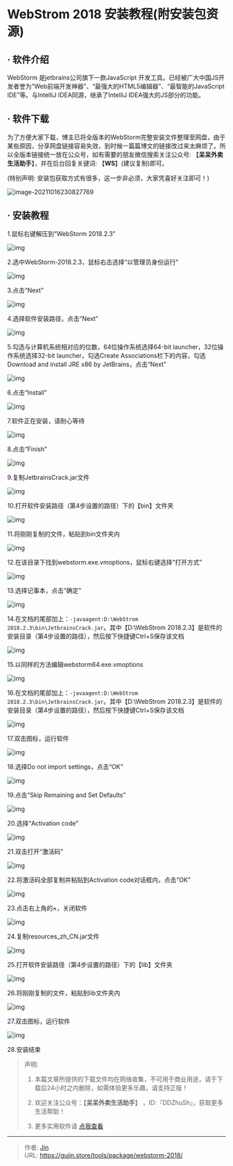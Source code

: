 # WebStrom 2018 安装教程(附安装包资源)


## · 软件介绍
WebStorm 是jetbrains公司旗下一款JavaScript 开发工具。已经被广大中国JS开发者誉为“Web前端开发神器”、“最强大的HTML5编辑器”、“最智能的JavaScript IDE”等。与IntelliJ IDEA同源，继承了IntelliJ IDEA强大的JS部分的功能。

## · 软件下载
为了方便大家下载，博主已将全版本的WebStorm完整安装文件整理至网盘，由于某些原因，分享网盘链接容易失效，到时候一篇篇博文的链接改过来太麻烦了。所以全版本链接统一放在公众号，如有需要的朋友微信搜索关注公众号: 【**呆呆外卖生活助手**】，并在后台回复关键词: 【**WS**】(建议复制)即可。

(特别声明: 安装包获取方式有很多，这一步非必须，大家凭喜好关注即可！)

![image-20211016230827769](https://img.gujin.store/img/image-20211016230827769.png)

## · 安装教程

1.鼠标右键解压到“WebStorm 2018.2.3”

![img](https://img.gujin.store/img/v2-86fbf1e2e1b101e09a8597c84ff14a96_720w.png)

2.选中WebStorm-2018.2.3，鼠标右击选择“以管理员身份运行”

![img](https://img.gujin.store/img/v2-659fc912090ef18f91a7e848eb99fa4a_720w.png)

3.点击“Next”

![img](https://img.gujin.store/img/v2-9c3d0b79cf00b2cc9312e7771c01f4d5_720w.png)

4.选择软件安装路径，点击“Next”

![img](https://img.gujin.store/img/v2-5535afcce035b5cafbb498297485a5fa_720w.png)

5.勾选与计算机系统相对应的位数，64位操作系统选择64-bit launcher，32位操作系统选择32-bit launcher，勾选Create Associations栏下的内容，勾选Download and install JRE x86 by JetBrains，点击“Next”

![img](https://img.gujin.store/img/v2-ceb38552354b3201d55170cebb28e8c6_720w.png)

6.点击“Install”

![img](https://img.gujin.store/img/v2-c85af73ee93a814496042b3ea971882e_720w.png)

7.软件正在安装，请耐心等待

![img](https://img.gujin.store/img/v2-5e23d7afc0409477f8ed4263e2989baf_720w.png)

8.点击“Finish”

![img](https://img.gujin.store/img/v2-7f7d3ba0a057006f755421dadefede1b_720w.png)

9.复制JetbrainsCrack.jar文件

![img](https://img.gujin.store/img/v2-80c0cc4b77fb80330c6db5fedbde56cf_720w.png)

10.打开软件安装路径（第4步设置的路径）下的【bin】文件夹

![img](https://img.gujin.store/img/v2-5c53e63dec7f8368b82a7253f2b33cba_720w.png)

11.将刚刚复制的文件，粘贴到bin文件夹内

![img](https://img.gujin.store/img/v2-4de4ed2b590f4b41111053dfa66bf375_720w.png)

12.在该目录下找到webstorm.exe.vmoptions，鼠标右键选择“打开方式”

![img](https://img.gujin.store/img/v2-562a527747572a8d3149db01c2f9b61b_720w.png)

13.选择记事本，点击“确定”

![img](https://img.gujin.store/img/v2-82cbcaa6ebc8db9ab45fcbd796fe138f_720w.png)

14.在文档的尾部加上：`-javaagent:D:\WebStrom 2018.2.3\bin\JetbrainsCrack.jar`。其中【D:\WebStrom 2018.2.3】是软件的安装目录（第4步设置的路径），然后按下快捷键Ctrl+S保存该文档

![img](https://img.gujin.store/img/v2-1c8f5de046fe56d6fcc81044ef4c4190_720w.png)



15.以同样的方法编辑webstorm64.exe.vmoptions

![img](https://img.gujin.store/img/v2-62b04689e69a28ae9f7b3cb24d4c8aad_720w.png)

16.在文档的尾部加上：`-javaagent:D:\WebStrom 2018.2.3\bin\JetbrainsCrack.jar`。其中【D:\WebStrom 2018.2.3】是软件的安装目录（第4步设置的路径），然后按下快捷键Ctrl+S保存该文档

![img](https://img.gujin.store/img/v2-e13d6e6e8acaa539d6d08515b2d3b040_720w.png)

17.双击图标，运行软件

![img](https://img.gujin.store/img/v2-e04280928d618dfe0d1b67e41c4b4d53_720w.png)



18.选择Do not import settings，点击“OK”

![img](https://img.gujin.store/img/v2-1a35c08fe5bffe6e98aae22528c92ebb_720w.png)

19.点击“Skip Remaining and Set Defaults”

![img](https://img.gujin.store/img/v2-928aa274072c1f1611d11228e6171bf1_720w.png)

20.选择“Activation code”

![img](https://img.gujin.store/img/v2-6e4b15577d263fca9a0239d9b3f56431_720w.png)



21.双击打开“激活码”

![img](https://img.gujin.store/img/v2-aaafc7d645dbc1a45dfc9311c7cc2d6d_720w.png)

22.将激活码全部复制并粘贴到Activation code对话框内，点击“OK”

![img](https://img.gujin.store/img/v2-eb918b3cf08ff079242648cab460c78a_720w.png)

23.点击右上角的×，关闭软件

![img](https://img.gujin.store/img/v2-a1953d9204c567191f05b3a54015e20f_720w.png)

24.复制resources_zh_CN.jar文件

![img](https://img.gujin.store/img/v2-97c3eb048edf244af2ab75150f6ecd0f_720w.png)



25.打开软件安装路径（第4步设置的路径）下的【lib】文件夹

![img](https://img.gujin.store/img/v2-90620d6e7ea02da39ac60231b167ac5d_720w.png)

26.将刚刚复制的文件，粘贴到lib文件夹内

![img](https://img.gujin.store/img/v2-256e54fc74f127188e1e2199e2f47ac9_720w.png)



27.双击图标，运行软件

![img](https://img.gujin.store/img/v2-ed6193203ee858957cbe25f97a4ed42f_720w.png)

28.安装结束




> 声明: 
>
> 1. 本篇文章所提供的下载文件均在网络收集，不可用于商业用途，请于下载后24小时之内删除，如需体验更多乐趣，请支持正版！
>
> 2. 欢迎关注公众号：【**呆呆外卖生活助手**】 ，ID:『DDZhuSh』，获取更多生活帮助！
>
> 3. 更多实用软件请  [点我查看](/tools)

---

> 作者: [Jin](https://img.gujin.store/img/favicon.ico)  
> URL: https://gujin.store/tools/package/webstorm-2018/  

